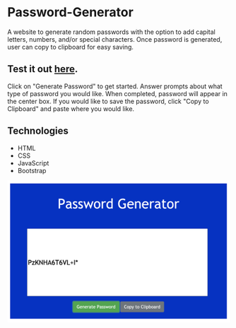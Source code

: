 # Password-Generator

A website to generate random passwords with the option to add capital letters, numbers, and/or special characters. Once password is generated, user can copy to clipboard for easy saving.

## Test it out [here](https://rosebourn.github.io/Password-Generator/).

Click on "Generate Password" to get started. Answer prompts about what type of password you would like. When completed, password will appear in the center box. If you would like to save the password, click "Copy to Clipboard" and paste where you would like.

## Technologies

- HTML
- CSS
- JavaScript
- Bootstrap

![](images/screenShot.png)


<!-- <img src="images/screenShot.png"> -->

<!-- ![40ii2n](https://user-images.githubusercontent.com/53204226/81325985-5ec86500-9056-11ea-9348-03199b20dcbd.gif)

<img src="https://user-images.githubusercontent.com/53204226/81325985-5ec86500-9056-11ea-9348-03199b20dcbd.gif" width="75%"> -->



